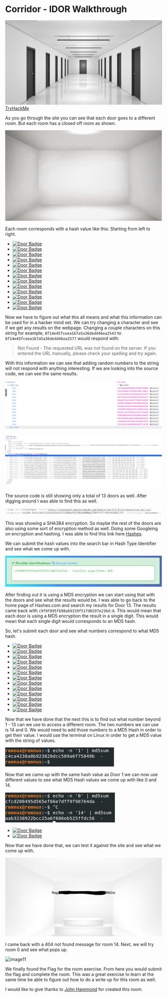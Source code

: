 # Corridor - IDOR Walkthrough
![image1](https://github.com/visionthex/IDOR-Walkthrough/blob/main/Images/image1.png)
[TryHackMe](https://tryhackme.com/room/corridor)

As you go through the site you can see that each door goes to a different room. But each room has a closed off room as shown.

![image2](https://github.com/visionthex/IDOR-Walkthrough/blob/main/Images/image2.png)

Each room corresponds with a hash value like this: Starting from left to right.
 - [![Door Badge](https://img.shields.io/badge/Door_1:-c4ca4238a0b923820dcc509a6f75849b-blue)](https://shields.io/)
 - [![Door Badge](https://img.shields.io/badge/Door_2:-c81e728d9d4c2f636f067f89cc14862c-blue)](https://shields.io/)
 - [![Door Badge](https://img.shields.io/badge/Door_3:-eccbc87e4b5ce2fe28308fd9f2a7baf3-blue)](https://shields.io/)
 - [![Door Badge](https://img.shields.io/badge/Door_4:-a87ff679a2f3e71d9181a67b7542122c-blue)](https://shields.io/)
 - [![Door Badge](https://img.shields.io/badge/Door_5:-e4da3b7fbbce2345d7772b0674a318d5-blue)](https://shields.io/)
 - [![Door Badge](https://img.shields.io/badge/Door_6:-1679091c5a880faf6fb5e6087eb1b2dc-blue)](https://shields.io/)
 - [![Door Badge](https://img.shields.io/badge/Center_Door:-8f14e45fceea167a5a36dedd4bea2543-blue)](https://shields.io/)
 - [![Door Badge](https://img.shields.io/badge/Door_8:-c51ce410c124a10e0db5e4b97fc2af39-blue)](https://shields.io/)
 - [![Door Badge](https://img.shields.io/badge/Door_9:-c20ad4d76fe97759aa27a0c99bff6710-blue)](https://shields.io/)
 - [![Door Badge](https://img.shields.io/badge/Door_10:-6512bd43d9caa6e02c990b0a82652dca-blue)](https://shields.io/)
 - [![Door Badge](https://img.shields.io/badge/Door_11:-d3d9446802a44259755d38e6d163e820-blue)](https://shields.io/)
 - [![Door Badge](https://img.shields.io/badge/Door_12:-45c48cce2e2d7fbdea1afc51c7c6ad26-blue)](https://shields.io/)
 - [![Door Badge](https://img.shields.io/badge/Door_13:-c9f0f895fb98ab9159f51fd0297e236d-blue)](https://shields.io/)

Now we have to figure out what this all means and what this information can be used for in a hacker mind set. We can try changing a character and see if we get any results on the webpage. Changing a couple characters on this string for example, `8f14e45fceea167a5a36dedd4bea2543` to `8f14e45fceea167a5a36dedd4bea2577` would respond with:

> Not Found - The requested URL was not found on the server. If you entered the URL manually, please check your spelling and try again. 

With this information we can see that adding random numbers to the string will not respond with anything interesting. If we are looking into the source code, we can see the same results.

![image3](https://github.com/visionthex/IDOR-Walkthrough/blob/main/Images/image3.png)

![image4](https://github.com/visionthex/IDOR-Walkthrough/blob/main/Images/image4.png)

The source code is still showing only a total of 13 doors as well. After digging around I was able to find this as well.

![image5](https://github.com/visionthex/IDOR-Walkthrough/blob/main/Images/image5.png)

This was showing a SHA384 encryption. So maybe the rest of the doors are also using some sort of encryption method as well. Doing some Googleing on encryption and hashing. I was able to find this link here  [Hashes](https://hashes.com/en/tools/hash_identifier).

We can submit the hash values into the search bar in Hash Type Identifier and see what we come up with.

![image6](https://github.com/visionthex/IDOR-Walkthrough/blob/main/Images/image6.png)

After finding out it is using a MD5 encryption we can start using that with the doors and see what the results would be. I was able to go back to the home page of Hashes.com and search my results for Door 13. The results came back with `c9f0f895fb98ab9159f51fd0297e236d:8`. This would mean that each door is using a MD5 encryption the result in a single digit. This would mean that each single digit would corresponds to an MD5 hash.

So, let's submit each door and see what numbers correspond to what MD5 hash.
 - [![Door Badge](https://img.shields.io/badge/Door_1:-c4ca4238a0b923820dcc509a6f75849b:1-red)](https://shields.io/)
 - [![Door Badge](https://img.shields.io/badge/Door_2:-c81e728d9d4c2f636f067f89cc14862c:2-red)](https://shields.io/)
 - [![Door Badge](https://img.shields.io/badge/Door_3:-eccbc87e4b5ce2fe28308fd9f2a7baf3:3-red)](https://shields.io/)
 - [![Door Badge](https://img.shields.io/badge/Door_4:-a87ff679a2f3e71d9181a67b7542122c:4-red)](https://shields.io/)
 - [![Door Badge](https://img.shields.io/badge/Door_5:-e4da3b7fbbce2345d7772b0674a318d5:5-red)](https://shields.io/)
 - [![Door Badge](https://img.shields.io/badge/Door_6:-1679091c5a880faf6fb5e6087eb1b2dc:6-red)](https://shields.io/)
 - [![Door Badge](https://img.shields.io/badge/Center_Door:-8f14e45fceea167a5a36dedd4bea2543:7-red)](https://shields.io/)
 - [![Door Badge](https://img.shields.io/badge/Door_8:-c51ce410c124a10e0db5e4b97fc2af39:8-red)](https://shields.io/)
 - [![Door Badge](https://img.shields.io/badge/Door_9:-c20ad4d76fe97759aa27a0c99bff6710:9-red)](https://shields.io/)
 - [![Door Badge](https://img.shields.io/badge/Door_10:-6512bd43d9caa6e02c990b0a82652dca:10-red)](https://shields.io/)
 - [![Door Badge](https://img.shields.io/badge/Door_11:-d3d9446802a44259755d38e6d163e820:11-red)](https://shields.io/)
 - [![Door Badge](https://img.shields.io/badge/Door_12:-45c48cce2e2d7fbdea1afc51c7c6ad26:12-red)](https://shields.io/)
 - [![Door Badge](https://img.shields.io/badge/Door_13:-c9f0f895fb98ab9159f51fd0297e236d:13-red)](https://shields.io/)

Now that we have done that the next this is to find out what number beyond 1 - 13 can we use to access a different room. The two numbers we can use is 14 and 0. We would need to add those numbers to a MD5 Hash in order to get their value. I would use the terminal on Linux in order to get a MD5 value with the string of values.

![image7](https://github.com/visionthex/IDOR-Walkthrough/blob/main/Images/image7.png)

Now that we came up with the same hash value as Door 1 we can now use different values to see what MD5 Hash values we come up with like 0 and 14.

![image8](https://github.com/visionthex/IDOR-Walkthrough/blob/main/Images/image8.png)

 - [![Door Badge](https://img.shields.io/badge/Door_0:-45c48cce2e2d7fbdea1afc51c7c6ad26:0-orange)](https://shields.io/)
 - [![Door Badge](https://img.shields.io/badge/Door_14:-aab3238922bcc25a6f606eb525ffdc56:14-orange)](https://shields.io/)

Now that we have done that, we can test it against the site and see what we come up with.

![image10](https://github.com/visionthex/IDOR-Walkthrough/blob/main/Images/image10.png)

I came back with a 404 not found message for room 14. Next, we will try room 0 and see what pops up.

![image11](https://github.com/visionthex/IDOR-Walkthrough/blob/main/Images/image11.png)

We finally found the Flag for the room exercise. From here you would submit the flag and complete the room. This was a great exercise to learn at the same time be able to figure out how to do a write up for this room as well.

I would like to give thanks to [John Hammond](https://www.linkedin.com/in/johnhammond010/) for created this room.
